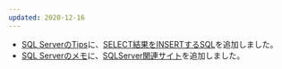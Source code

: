 ```yaml
---
updated: 2020-12-16
---
```

- [SQL ServerのTips](/it/sqlserver/tips.html#collation)に、[SELECT結果をINSERTするSQL](/it/sqlserver/tips.html#insert-select)を追加しました。
- [SQL Serverのメモ](/it/sqlserver/)に、[SQLServer関連サイト](/it/sqlserver/sitelink.html)を追加しました。
